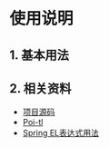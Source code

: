 # 使用说明

## 1. 基本用法

## 2. 相关资料

- [项目源码](https://github.com/duqian42707/swagger-docx)
- [Poi-tl](https://deepoove.com/poi-tl/)
- [Spring EL表达式用法](https://blog.csdn.net/qq_16992475/article/details/136427783)
